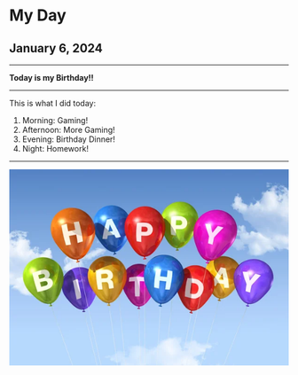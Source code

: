 # My Day
## January 6, 2024

---

**Today is my Birthday!!**

---

This is what I did today:

1. Morning: Gaming!
2. Afternoon: More Gaming!
3. Evening: Birthday Dinner!
4. Night: Homework!

---

![Happy Birthday Ballons](images/depositphotos_4444972-stock-photo-happy-birthday-balloons-in-the.jpg)
